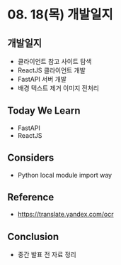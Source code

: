 # 08. 18(목) 개발일지

## 개발일지

- 클라이언트 참고 사이트 탐색
- ReactJS 클라이언트 개발
- FastAPI 서버 개발
- 배경 텍스트 제거 이미지 전처리

## Today We Learn

- FastAPI
- ReactJS

## Considers

- Python local module import way

## Reference

- https://translate.yandex.com/ocr

## Conclusion

- 중간 발표 전 자료 정리

